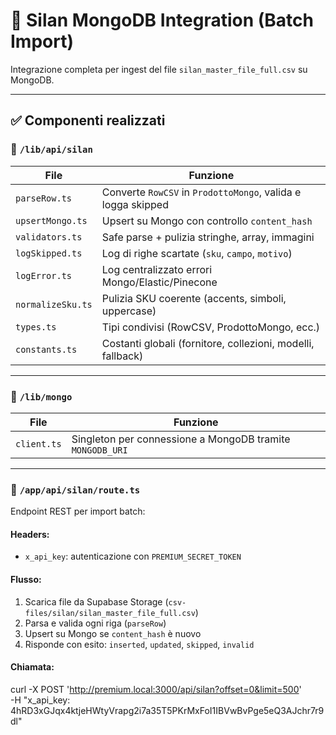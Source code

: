 # 🧱 Silan MongoDB Integration (Batch Import)

Integrazione completa per ingest del file `silan_master_file_full.csv` su MongoDB.

---

## ✅ Componenti realizzati

### 📁 `/lib/api/silan`
| File | Funzione |
|------|----------|
| `parseRow.ts` | Converte `RowCSV` in `ProdottoMongo`, valida e logga skipped |
| `upsertMongo.ts` | Upsert su Mongo con controllo `content_hash` |
| `validators.ts` | Safe parse + pulizia stringhe, array, immagini |
| `logSkipped.ts` | Log di righe scartate (`sku`, `campo`, `motivo`) |
| `logError.ts` | Log centralizzato errori Mongo/Elastic/Pinecone |
| `normalizeSku.ts` | Pulizia SKU coerente (accents, simboli, uppercase) |
| `types.ts` | Tipi condivisi (RowCSV, ProdottoMongo, ecc.) |
| `constants.ts` | Costanti globali (fornitore, collezioni, modelli, fallback) |

---

### 📁 `/lib/mongo`
| File | Funzione |
|------|----------|
| `client.ts` | Singleton per connessione a MongoDB tramite `MONGODB_URI` |

---

### 📁 `/app/api/silan/route.ts`
Endpoint REST per import batch:


#### Headers:
- `x_api_key`: autenticazione con `PREMIUM_SECRET_TOKEN`

#### Flusso:
1. Scarica file da Supabase Storage (`csv-files/silan/silan_master_file_full.csv`)
2. Parsa e valida ogni riga (`parseRow`)
3. Upsert su Mongo se `content_hash` è nuovo
4. Risponde con esito: `inserted`, `updated`, `skipped`, `invalid`

#### Chiamata:
curl -X POST 'http://premium.local:3000/api/silan?offset=0&limit=500' \
  -H "x_api_key: 4hRD3xGJqx4ktjeHWtyVrapg2i7a35T5PKrMxFoI1IBVwBvPge5eQ3AJchr7r9dl"
